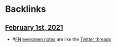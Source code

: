 
# Backlinks
## [February 1st, 2021](<February 1st, 2021.md>)
- #[FN](<FN.md>) [evergreen notes](<evergreen notes.md>) are like the [Twitter threads](<Twitter threads.md>)

